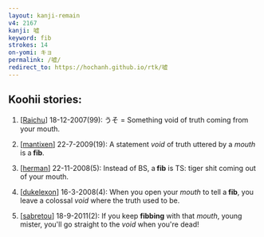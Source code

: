 ```yaml
---
layout: kanji-remain
v4: 2167
kanji: 嘘
keyword: fib
strokes: 14
on-yomi: キョ
permalink: /嘘/
redirect_to: https://hochanh.github.io/rtk/嘘
---
```


## Koohii stories: 

1) [<a href="http://kanji.koohii.com/profile/Raichu">Raichu</a>] 18-12-2007(99): うそ = Something void of truth coming from your mouth.

2) [<a href="http://kanji.koohii.com/profile/mantixen">mantixen</a>] 22-7-2009(19): A statement <em>void</em> of truth uttered by a <em>mouth</em> is a<strong> fib</strong>.

3) [<a href="http://kanji.koohii.com/profile/herman">herman</a>] 22-11-2008(5): Instead of BS, a<strong> fib</strong> is TS: tiger shit coming out of your mouth.

4) [<a href="http://kanji.koohii.com/profile/dukelexon">dukelexon</a>] 16-3-2008(4): When you open your <em>mouth</em> to tell a<strong> fib</strong>, you leave a colossal <em>void</em> where the truth used to be.

5) [<a href="http://kanji.koohii.com/profile/sabretou">sabretou</a>] 18-9-2011(2): If you keep <strong>fibbing</strong> with that <em>mouth</em>, young mister, you&#039;ll go straight to the <em>void</em> when you&#039;re dead!

